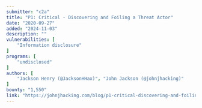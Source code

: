 ```yaml
---
submitter: "c2a"
title: "P1: Critical - Discovering and Foiling a Threat Actor"
date: "2020-09-27"
added: "2024-11-03"
description: ""
vulnerabilities: [
    "Information disclosure"
]
programs: [
    "undisclosed"
]
authors: [
    "Jackson Henry (@JacksonHHax)", "John Jackson (@johnjhacking)"
]
bounty: "1,550"
link: "https://johnjhacking.com/blog/p1-critical-discovering-and-foiling-a-threat-actor/"
---
```




